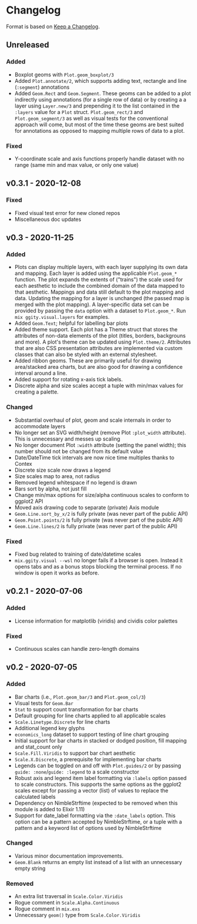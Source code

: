# Changelog

Format is based on [Keep a Changelog](https://keepachangelog.com/en/1.0.0/).

## Unreleased
### Added
- Boxplot geoms with `Plot.geom_boxplot/3`
- Added `Plot.annotate/2`, which supports adding text, rectangle and line
(`:segment`) annotations
- Added `Geom.Rect` and `Geom.Segment`. These geoms can be added to a plot
indirectly using annotations (for a single row of data) or by creating a
a layer using `Layer.new/3` and prepending it to the list contained in the
`:layers` value for a `Plot` struct. `Plot.geom_rect/3` and
`Plot.geom_segment/3` as well as visual tests for the conventional approach
will come, but most of the time these geoms are best suited for annotations
as opposed to mapping multiple rows of data to a plot.

### Fixed
- Y-coordinate scale and axis functions properly handle dataset
with no range (same min and max value, or only one value)

## v0.3.1 - 2020-12-08
### Fixed
- Fixed visual test error for new cloned repos
- Miscellaneous doc updates

## v0.3 - 2020-11-25
### Added
- Plots can display multiple layers, with each layer supplying its own data and
mapping. Each layer is added using the applicable `Plot.geom_*` function.
The plot expands the extents of ("trains") the scale used for each aesthetic to
include the combined domain of the data mapped to that aesthetic. Mappings
and data still default to the plot mapping and data. Updating the mapping for a
layer is unchanged (the passed map is merged with the plot mapping). A
layer-specific data set can be provided by passing the `data` option with a
dataset to `Plot.geom_*`. Run `mix ggity.visual.layers` for examples.
- Added `Geom.Text`; helpful for labelling bar plots
- Added theme support. Each plot has a Theme struct that stores the attributes
of non-data elements of the plot (titles, borders, backgrouns and more). A
plot's theme can be updated using `Plot.theme/2`. Attributes that are also 
CSS presentation attributes are implemented via custom classes that can also be
styled with an external stylesheet.
- Added ribbon geoms. These are primarily useful for drawing area/stacked area
charts, but are also good for drawing a confidence interval around a line.
- Added support for rotating x-axis tick labels.
- Discrete alpha and size scales accept a tuple with min/max values for 
creating a palette.

### Changed
- Substantial overhaul of plot, geom and scale internals in order to
accommodate layers
- No longer set an SVG width/height (remove Plot `:plot_width` attribute). This
is unnecessary and messes up scaling
- No longer document Plot `:width` attribute (setting the panel width); this
number should not be changed from its default value 
- Date/DateTime tick intervals are now nice time multiples thanks to Contex
- Discrete size scale now draws a legend
- Size scales map to area, not radius
- Removed legend whitespace if no legend is drawn
- Bars sort by alpha, not just fill
- Change min/max options for size/alpha continuous scales to conform to ggplot2 API
- Moved axis drawing code to separate (private) Axis module
- `Geom.Line.sort_by_x/2` is fully private (was never part of the public API)
- `Geom.Point.points/2` is fully private (was never part of the public API)
- `Geom.Line.lines/2` is fully private (was never part of the public API)

### Fixed
- Fixed bug related to training of date/datetime scales
- `mix.ggity.visual --wsl` no longer fails if a browser is open. Instead
it opens tabs and as a bonus stops blocking the terminal process. If no
window is open it works as before.

## v0.2.1 - 2020-07-06
### Added
- License information for matplotlib (viridis) and cividis color palettes

### Fixed
- Continuous scales can handle zero-length domains

## v0.2 - 2020-07-05
### Added

- Bar charts (i.e., `Plot.geom_bar/3` and `Plot.geom_col/3`)
- Visual tests for `Geom.Bar`
- `Stat` to support count transformation for bar charts
- Default grouping for line charts applied to all applicable scales
- `Scale.Linetype.Discrete` for line charts
- Additional legend key glyphs
- `economics_long` dataset to support testing of line chart grouping
- Initial support for bar charts in stacked or dodged position, fill mapping and stat_count only
- `Scale.Fill.Viridis` to support bar chart aesthetic
- `Scale.X.Discrete`, a prerequisite for implementing bar charts
- Legends can be toggled on and off with `Plot.guides/2` or by passing `guide: :none`/`guide: :legend`
to a scale constructor
- Robust axis and legend item label formatting via `:labels` option passed to scale constructors. This
supports the same options as the ggplot2 scales except for passing a vector (list) of values
to replace the calculated labels
- Dependency on NimbleStrftime (expected to be removed when this module is added to Elixir 1.11)
- Support for date_label formatting via the `:date_labels` option. This option can be a pattern
accepted by NimbleStrftime, or a tuple with a pattern and a keyword list of options used by NimbleStrftime

### Changed

- Various minor documentation improvements.
- `Geom.Blank` returns an empty list instead of a list with an unnecessary empty string

### Removed 

- An extra list traversal in `Scale.Color.Viridis`
- Rogue comment in `Scale.Alpha.Continuous`
- Rogue comment in `mix.exs`
- Unnecessary `geom()` type from `Scale.Color.Viridis`
